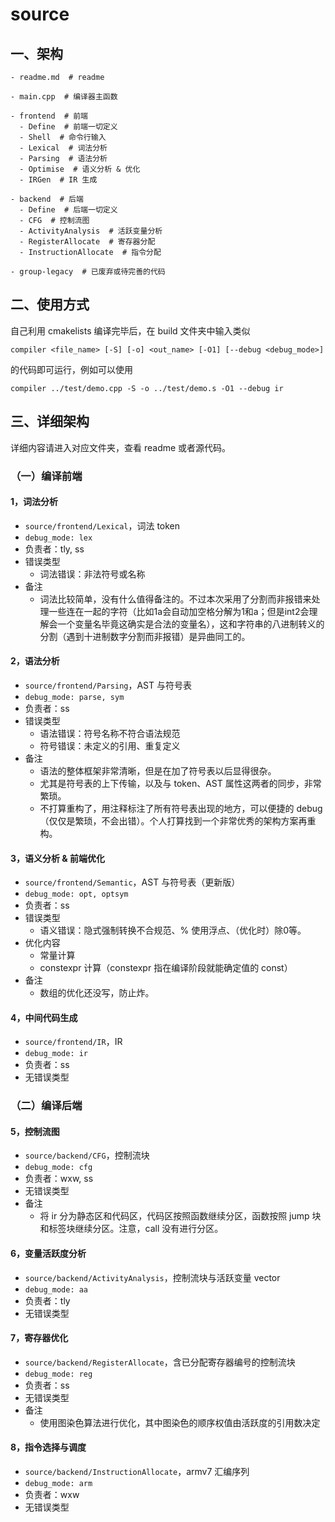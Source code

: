 # source

## 一、架构

```shell
- readme.md  # readme

- main.cpp  # 编译器主函数

- frontend  # 前端
  - Define  # 前端一切定义
  - Shell  # 命令行输入
  - Lexical  # 词法分析
  - Parsing  # 语法分析
  - Optimise  # 语义分析 & 优化
  - IRGen  # IR 生成
  
- backend  # 后端
  - Define  # 后端一切定义
  - CFG  # 控制流图
  - ActivityAnalysis  # 活跃变量分析
  - RegisterAllocate  # 寄存器分配
  - InstructionAllocate  # 指令分配

- group-legacy  # 已废弃或待完善的代码
```

## 二、使用方式

自己利用 cmakelists 编译完毕后，在 build 文件夹中输入类似
```shell
compiler <file_name> [-S] [-o] <out_name> [-O1] [--debug <debug_mode>]
```
的代码即可运行，例如可以使用
```shell
compiler ../test/demo.cpp -S -o ../test/demo.s -O1 --debug ir
```


## 三、详细架构

详细内容请进入对应文件夹，查看 readme 或者源代码。

### （一）编译前端

#### 1，词法分析

- `source/frontend/Lexical`，词法 token
- `debug_mode: lex`
- 负责者：tly, ss
- 错误类型
    - 词法错误：非法符号或名称
- 备注
    - 词法比较简单，没有什么值得备注的。不过本次采用了分割而非报错来处理一些连在一起的字符（比如1a会自动加空格分解为1和a；但是int2会理解会一个变量名毕竟这确实是合法的变量名），这和字符串的八进制转义的分割（遇到十进制数字分割而非报错）是异曲同工的。

#### 2，语法分析

- `source/frontend/Parsing`，AST 与符号表
- `debug_mode: parse, sym`
- 负责者：ss
- 错误类型
    - 语法错误：符号名称不符合语法规范
    - 符号错误：未定义的引用、重复定义
- 备注
    - 语法的整体框架非常清晰，但是在加了符号表以后显得很杂。
    - 尤其是符号表的上下传输，以及与 token、AST 属性这两者的同步，非常繁琐。
    - 不打算重构了，用注释标注了所有符号表出现的地方，可以便捷的 debug（仅仅是繁琐，不会出错）。个人打算找到一个非常优秀的架构方案再重构。

#### 3，语义分析 & 前端优化

- `source/frontend/Semantic`，AST 与符号表（更新版）
- `debug_mode: opt, optsym`
- 负责者：ss
- 错误类型
    - 语义错误：隐式强制转换不合规范、% 使用浮点、（优化时）除0等。
- 优化内容
    - 常量计算
    - constexpr 计算（constexpr 指在编译阶段就能确定值的 const）
- 备注
    - 数组的优化还没写，防止炸。

#### 4，中间代码生成

- `source/frontend/IR`，IR
- `debug_mode: ir`
- 负责者：ss
- 无错误类型

### （二）编译后端

#### 5，控制流图

- `source/backend/CFG`，控制流块
- `debug_mode: cfg`
- 负责者：wxw, ss
- 无错误类型
- 备注
  - 将 ir 分为静态区和代码区，代码区按照函数继续分区，函数按照 jump 块和标签块继续分区。注意，call 没有进行分区。

#### 6，变量活跃度分析

- `source/backend/ActivityAnalysis`，控制流块与活跃变量 vector
- `debug_mode: aa`
- 负责者：tly
- 无错误类型

#### 7，寄存器优化

- `source/backend/RegisterAllocate`，含已分配寄存器编号的控制流块
- `debug_mode: reg`
- 负责者：ss
- 无错误类型
- 备注
  - 使用图染色算法进行优化，其中图染色的顺序权值由活跃度的引用数决定

#### 8，指令选择与调度

- `source/backend/InstructionAllocate`，armv7 汇编序列
- `debug_mode: arm`
- 负责者：wxw
- 无错误类型
